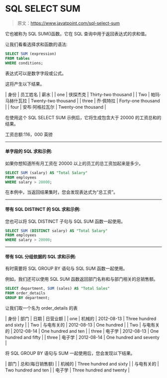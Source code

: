 # SQL SELECT SUM

> 原文：<https://www.javatpoint.com/sql-select-sum>

它也被称为 SQL SUM()函数。它在 SQL 查询中用于返回表达式的求和值。

让我们看看选择求和函数的语法:

```sql
SELECT SUM (expression)
FROM tables
WHERE conditions;

```

表达式可以是数字字段或公式。

这将产生以下结果。

| 身份 | 员工姓名 | 薪水 |
| one | 侠探杰克 | Thirty-two thousand |
| Two | 帕玛·马赫什瓦拉 | Twenty-two thousand |
| three | 乔·佩特拉 | Forty-one thousand |
| four | 安布·阿格拉瓦尔 | Twenty-one thousand |

在使用这个 SQL SELECT SUM 示例后，它将生成包含大于 20000 的工资总和的结果。

工资总额:116，000 英镑

* * *

#### 单字段的 SQL 求和示例:

如果你想知道所有月工资在 20000 以上的员工的总工资加起来是多少。

```sql
SELECT SUM (salary) AS "Total Salary"
FROM employees
WHERE salary > 20000;

```

在本例中，当返回结果集时，您会发现表达式为“总工资”。

* * *

#### 带有 SQL DISTINCT 的 SQL 求和示例:

您也可以将 SQL DISTINCT 子句与 SQL SUM 函数一起使用。

```sql
SELECT SUM (DISTINCT salary) AS "Total Salary"
FROM employees
WHERE salary > 20000;

```

* * *

#### 带有 SQL 分组依据的 SQL 求和示例:

有时需要将 SQL GROUP BY 语句与 SQL SUM 函数一起使用。

例如，我们还可以使用 SQL SUM 函数返回部门名称和与部门相关的总销售额。

```sql
SELECT department, SUM (sales) AS "Total Sales"
FROM order_details
GROUP BY department;

```

让我们取一个名为 order_details 的表

| 身份 | 部门 | 日期 | 日营业额 |
| one | 机械的 | 2012-08-13 | Three hundred and sixty |
| Two | 与电有关的 | 2012-08-13 | One hundred |
| Two | 与电有关的 | 2012-08-14 | One hundred and ten |
| three | 电子学 | 2012-08-13 | One hundred and fifty |
| three | 电子学 | 2012-08-14 | One hundred and seventy |

将 SQL GROUP BY 语句与 SUM 一起使用后，您会发现以下结果。

| 部门 | 总和(每日销售额) |
| 机械的 | Three hundred and sixty |
| 与电有关的 | Two hundred and ten |
| 电子学 | Three hundred and twenty |